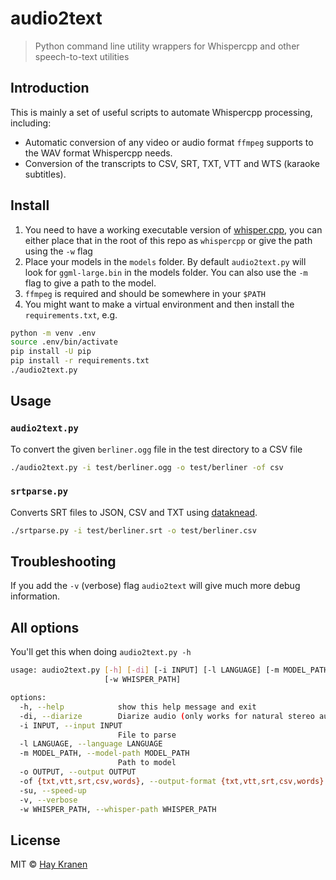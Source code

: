 # audio2text
> Python command line utility wrappers for Whispercpp and other speech-to-text utilities

## Introduction
This is mainly a set of useful scripts to automate Whispercpp processing, including:
* Automatic conversion of any video or audio format `ffmpeg` supports to the WAV format Whispercpp needs.
* Conversion of the transcripts to CSV, SRT, TXT, VTT and WTS (karaoke subtitles).

## Install
1. You need to have a working executable version of [whisper.cpp](https://github.com/ggerganov/whisper.cpp),
   you can either place that in the root of this repo as `whispercpp` or give the
   path using the `-w` flag
2. Place your models in the `models` folder. By default `audio2text.py` will
   look for `ggml-large.bin` in the models folder. You can also use the `-m` flag to give a path to the model.
3. `ffmpeg` is required and should be somewhere in your `$PATH`
4. You might want to make a virtual environment and then install the `requirements.txt`, e.g.

```bash
python -m venv .env
source .env/bin/activate
pip install -U pip
pip install -r requirements.txt
./audio2text.py
```

## Usage

### `audio2text.py`
To convert the given `berliner.ogg` file in the test directory to a CSV file
```bash
./audio2text.py -i test/berliner.ogg -o test/berliner -of csv
```

### `srtparse.py`
Converts SRT files to JSON, CSV and TXT using [dataknead](github.com/hay/dataknead).
```bash
./srtparse.py -i test/berliner.srt -o test/berliner.csv
```

## Troubleshooting
If you add the `-v` (verbose) flag `audio2text` will give much more debug information.

## All options
You'll get this when doing `audio2text.py -h`

```bash
usage: audio2text.py [-h] [-di] [-i INPUT] [-l LANGUAGE] [-m MODEL_PATH] [-o OUTPUT] [-of {txt,vtt,srt,csv,words}] [-su] [-v]
                     [-w WHISPER_PATH]

options:
  -h, --help            show this help message and exit
  -di, --diarize        Diarize audio (only works for natural stereo audio)
  -i INPUT, --input INPUT
                        File to parse
  -l LANGUAGE, --language LANGUAGE
  -m MODEL_PATH, --model-path MODEL_PATH
                        Path to model
  -o OUTPUT, --output OUTPUT
  -of {txt,vtt,srt,csv,words}, --output-format {txt,vtt,srt,csv,words}
  -su, --speed-up
  -v, --verbose
  -w WHISPER_PATH, --whisper-path WHISPER_PATH
 ```

## License
MIT &copy; [Hay Kranen](http://www.haykranen.nl)

